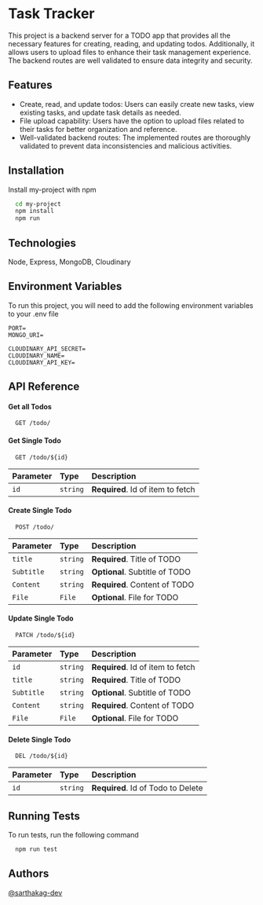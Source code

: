 # Task Tracker

This project is a backend server for a TODO app that provides all the necessary features for creating, reading, and updating todos. Additionally, it allows users to upload files to enhance their task management experience. The backend routes are well validated to ensure data integrity and security.

## Features

- Create, read, and update todos: Users can easily create new tasks, view existing tasks, and update task details as needed.
- File upload capability: Users have the option to upload files related to their tasks for better organization and reference.
- Well-validated backend routes: The implemented routes are thoroughly validated to prevent data inconsistencies and malicious activities.

## Installation

Install my-project with npm

```bash
  cd my-project
  npm install
  npm run
```

## Technologies

Node, Express, MongoDB, Cloudinary

## Environment Variables

To run this project, you will need to add the following environment variables to your .env file

```
PORT=
MONGO_URI=

CLOUDINARY_API_SECRET=
CLOUDINARY_NAME=
CLOUDINARY_API_KEY=
```

## API Reference

#### Get all Todos

```http
  GET /todo/
```

#### Get Single Todo

```http
  GET /todo/${id}
```

| Parameter | Type     | Description                       |
| :-------- | :------- | :-------------------------------- |
| `id`      | `string` | **Required**. Id of item to fetch |

#### Create Single Todo

```http
  POST /todo/
```

| Parameter  | Type     | Description                    |
| :--------- | :------- | :----------------------------- |
| `title`    | `string` | **Required**. Title of TODO    |
| `Subtitle` | `string` | **Optional**. Subtitle of TODO |
| `Content`  | `string` | **Required**. Content of TODO  |
| `File`     | `File`   | **Optional**. File for TODO    |

#### Update Single Todo

```http
  PATCH /todo/${id}
```

| Parameter  | Type     | Description                       |
| :--------- | :------- | :-------------------------------- |
| `id`       | `string` | **Required**. Id of item to fetch |
| `title`    | `string` | **Required**. Title of TODO       |
| `Subtitle` | `string` | **Optional**. Subtitle of TODO    |
| `Content`  | `string` | **Required**. Content of TODO     |
| `File`     | `File`   | **Optional**. File for TODO       |

#### Delete Single Todo

```http
  DEL /todo/${id}
```

| Parameter | Type     | Description                        |
| :-------- | :------- | :--------------------------------- |
| `id`      | `string` | **Required**. Id of Todo to Delete |

## Running Tests

To run tests, run the following command

```bash
  npm run test
```

## Authors

[@sarthakag-dev](https://www.github.com/sarthakag-dev)
